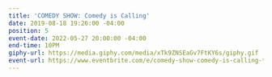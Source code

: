 ```yaml
---
title: 'COMEDY SHOW: Comedy is Calling'
date: 2019-08-18 19:26:00 -04:00
position: 5
event-date: 2022-05-27 20:00:00 -04:00
end-time: 10PM
giphy-url: https://media.giphy.com/media/xTk9ZNSEaGv7FtKY6s/giphy.gif
event-url: https://www.eventbrite.com/e/comedy-show-comedy-is-calling-tickets-329117708927
---
```


